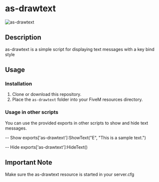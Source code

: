 # as-drawtext

![as-drawtext](https://i.imgur.com/bbTERUU.png)

## Description

as-drawtext is a simple script for displaying text messages with a key bind style
## Usage

### Installation

1. Clone or download this repository.
2. Place the `as-drawtext` folder into your FiveM resources directory.

### Usage in other scripts

You can use the provided exports in other scripts to show and hide text messages.

-- Show 
exports['as-drawtext']:ShowText("E", "This is a sample text.")

-- Hide 
exports['as-drawtext']:HideText()

## Important Note
Make sure the as-drawtext resource is started in your server.cfg

